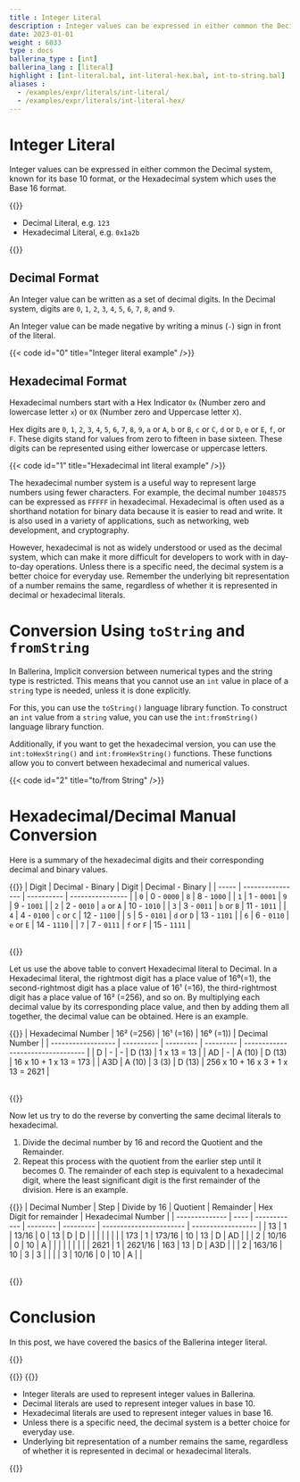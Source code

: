 ```yaml
---
title : Integer Literal
description : Integer values can be expressed in either common the Decimal system, known for its base 10 format, or the Hexadecimal system which uses the Base 16 format.
date: 2023-01-01
weight : 6033
type : docs
ballerina_type : [int]
ballerina_lang : [literal]
highlight : [int-literal.bal, int-literal-hex.bal, int-to-string.bal]
aliases : 
  - /examples/expr/literals/int-literal/
  - /examples/expr/literals/int-literal-hex/
---
```


# Integer Literal

Integer values can be expressed in either common the Decimal system, known for its base 10 format, or the Hexadecimal system which uses the Base 16 format.

<!--more-->
{{<md class="syntax">}}

* Decimal Literal, e.g. `123`
* Hexadecimal Literal, e.g. `0x1a2b`

{{</md>}}

## Decimal Format

An Integer value can be written as a set of decimal digits. In the Decimal system, digits are 
`0`, `1`, `2`, `3`, `4`, `5`, `6`, `7`, `8`, and `9`.

An Integer value can be made negative by writing a minus (`-`) sign in front of the literal.

{{< code id="0" title="Integer literal example" />}}

## Hexadecimal Format

Hexadecimal numbers start with a Hex Indicator `0x` (Number zero and lowercase letter `x`) or `0X` 
(Number zero and Uppercase letter `X`).

Hex digits are `0`, `1`, `2`, `3`, `4`, `5`, `6`, `7`, `8`, `9`, `a` or `A`, `b` or `B`, `c` or `C`, `d` or `D`, `e` 
or `E`, `f`, or `F`. These digits stand for values from zero to fifteen in base sixteen. 
These digits can be represented using either lowercase or uppercase letters.

{{< code id="1"  title="Hexadecimal int literal example" />}}

The hexadecimal number system is a useful way to represent large numbers using fewer characters. 
For example, the decimal number `1048575` can be expressed as `FFFFF` in hexadecimal.
Hexadecimal is often used as a shorthand notation for binary data because it is easier to read and write.
It is also used in a variety of applications, such as networking, web development, and cryptography.

However, hexadecimal is not as widely understood or used as the decimal system, which can make it more difficult for
developers to work with in day-to-day operations. Unless there is a specific need, the decimal system is a better
choice for everyday use. Remember the underlying bit representation of a number remains the same,
regardless of whether it is represented in decimal or hexadecimal literals.

# Conversion Using `toString` and `fromString`

In Ballerina, Implicit conversion between numerical types and the string type is restricted. 
This means that you cannot use an `int` value in place of a `string` type is needed, unless it is done explicitly.

For this, you can use the `toString()` language library function. To construct an `int` value from a `string` value,
you can use the `int:fromString()`  language library function.

Additionally, if you want to get the hexadecimal version, you can use the `int:toHexString()` and `int:fromHexString()`
functions. These functions allow you to convert between hexadecimal and numerical values.

{{< code id="2" title="to/from String" />}}

# Hexadecimal/Decimal Manual Conversion

Here is a summary of the hexadecimal digits and their corresponding decimal and binary values.

{{<md class="post_element post_table center post_table_compact" >}}
| Digit | Decimal - Binary | Digit      | Decimal - Binary |
| ----- | ---------------- | ---------- | ---------------- |
| `0`   | 0 - `0000`       | `8`        | 8 - `1000`       |
| `1`   | 1 - `0001`       | `9`        | 9 - `1001`       |
| `2`   | 2 - `0010`       | `a` or `A` | 10 - `1010`      |
| `3`   | 3 - `0011`       | `b` or `B` | 11 - `1011`      |
| `4`   | 4 - `0100`       | `c` or `C` | 12 - `1100`      |
| `5`   | 5 - `0101`       | `d` or `D` | 13 - `1101`      |
| `6`   | 6 - `0110`       | `e` or `E` | 14 - `1110`      |
| `7`   | 7 - `0111`       | `f` or `F` | 15 - `1111`      |

<br>
{{</md>}}

Let us use the above table to convert Hexadecimal literal to Decimal. In a Hexadecimal literal,
the rightmost digit has a place value of 16⁰(=1), the second-rightmost digit has a place value of 16¹ (=16),
the third-rightmost digit has a place value of 16² (=256), and so on.
By multiplying each decimal value by its corresponding place value, and then by adding them all together,
the decimal value can be obtained. Here is an example.

{{<md class="post_table center post_table_compact" >}}
| Hexadecimal Number | 16² (=256) | 16¹ (=16) | 16⁰ (=1)) | Decimal Number                    |
| ------------------ | ---------- | --------- | --------- | --------------------------------- |
| D                  | -          | -         | D (13)    | 1 x 13 = 13                       |
| AD                 | -          | A (10)    | D (13)    | 16 x 10 + 1 x 13 = 173            |
| A3D                | A (10)     | 3 (3)     | D (13)    | 256 x 10 + 16 x 3 + 1 x 13 = 2621 |

<br>
{{</md>}}

Now let us try to do the reverse by converting the same decimal literals to hexadecimal.

1. Divide the decimal number by 16 and record the Quotient and the Remainder.
2. Repeat this process with the quotient from the earlier step until it becomes 0.
   The remainder of each step is equivalent to a hexadecimal digit, 
   where the least significant digit is the first remainder of the division. Here is an example.

{{<md class="post_table center post_table_compact" >}}
| Decimal Number | Step | Divide by 16 | Quotient | Remainder | Hex Digit for remainder | Hexadecimal Number |
| -------------- | ---- | ------------ | -------- | --------- | ----------------------- | ------------------ |
| 13             | 1    | 13/16        | 0        | 13        | D                       | D                  |
|                |      |              |          |           |
| 173            | 1    | 173/16       | 10       | 13        | D                       | AD                 |
|                | 2    | 10/16        | 0        | 10        | A                       |                    |
|                |      |              |          |           |
| 2621           | 1    | 2621/16      | 163      | 13        | D                       | A3D                |
|                | 2    | 163/16       | 10       | 3         | 3                       |                    |
|                | 3    | 10/16        | 0        | 10        | A                       |                    |

<br>
{{</md>}}

# Conclusion

In this post, we have covered the basics of the Ballerina integer literal. 

{{<md class="keypoint">}}

{{</md>}}
{{<md class="tldr">}}

* Integer literals are used to represent integer values in Ballerina.
* Decimal literals are used to represent integer values in base 10.
* Hexadecimal literals are used to represent integer values in base 16.
* Unless there is a specific need, the decimal system is a better choice for everyday use.
* Underlying bit representation of a number remains the same, regardless of whether it is represented in decimal or
  hexadecimal literals.

{{</md>}}
